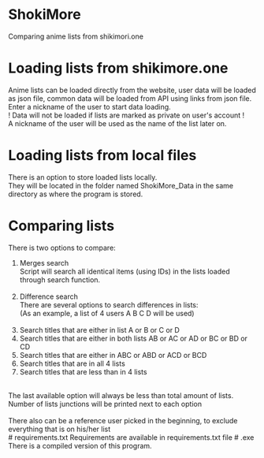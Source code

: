 # ShokiMore
Comparing anime lists from shikimori.one
# Loading lists from shikimore.one
Anime lists can be loaded directly from the website, user data will be loaded as json file, common data will be loaded from API using links from json file.
Enter a nickname of the user to start data loading.<br />
! Data will not be loaded if lists are marked as private on user's account !<br />
A nickname of the user will be used as the name of the list later on.
# Loading lists from local files
There is an option to store loaded lists locally.<br />
They will be located in the folder named ShokiMore_Data in the same directory as where the program is stored.<br />
# Comparing lists
There is two options to compare:<br />
1. Merges search<br />
Script will search all identical items (using IDs) in the lists loaded through search function.<br /><br />
2. Difference search<br />
There are several options to search differences in lists:<br />
(As an example, a list of 4 users A B C D will be used)<br /><br />
1. Search titles that are either in list A or B or C or D<br />
2. Search titles that are either in both lists AB or AC or AD or BC or BD or CD<br />
3. Search titles that are either in ABC or ABD or ACD or BCD<br />
4. Search titles that are in all 4 lists<br />
5. Search titles that are less than in 4 lists<br />
<br />
The last available option will always be less than total amount of lists.<br />
Number of lists junctions will be printed next to each option<br />
<br />
There also can be a reference user picked in the beginning, to exclude everything that is on his/her list<br />
# requirements.txt
Requirements are available in requirements.txt file
# .exe
There is a compiled version of this program.

 
